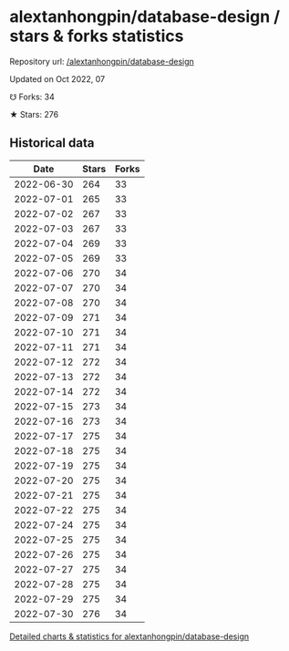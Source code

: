 # alextanhongpin/database-design / stars & forks statistics

Repository url: [/alextanhongpin/database-design](https://github.com/alextanhongpin/database-design)

Updated on Oct 2022, 07

☋ Forks: 34

★ Stars: 276

## Historical data
| Date | Stars | Forks |
|------|-------|-------|
| 2022-06-30 | 264 | 33 | 
| 2022-07-01 | 265 | 33 | 
| 2022-07-02 | 267 | 33 | 
| 2022-07-03 | 267 | 33 | 
| 2022-07-04 | 269 | 33 | 
| 2022-07-05 | 269 | 33 | 
| 2022-07-06 | 270 | 34 | 
| 2022-07-07 | 270 | 34 | 
| 2022-07-08 | 270 | 34 | 
| 2022-07-09 | 271 | 34 | 
| 2022-07-10 | 271 | 34 | 
| 2022-07-11 | 271 | 34 | 
| 2022-07-12 | 272 | 34 | 
| 2022-07-13 | 272 | 34 | 
| 2022-07-14 | 272 | 34 | 
| 2022-07-15 | 273 | 34 | 
| 2022-07-16 | 273 | 34 | 
| 2022-07-17 | 275 | 34 | 
| 2022-07-18 | 275 | 34 | 
| 2022-07-19 | 275 | 34 | 
| 2022-07-20 | 275 | 34 | 
| 2022-07-21 | 275 | 34 | 
| 2022-07-22 | 275 | 34 | 
| 2022-07-24 | 275 | 34 | 
| 2022-07-25 | 275 | 34 | 
| 2022-07-26 | 275 | 34 | 
| 2022-07-27 | 275 | 34 | 
| 2022-07-28 | 275 | 34 | 
| 2022-07-29 | 275 | 34 | 
| 2022-07-30 | 276 | 34 | 


[Detailed charts & statistics for alextanhongpin/database-design](https://reviewgithub.com/rep/alextanhongpin/database-design)
